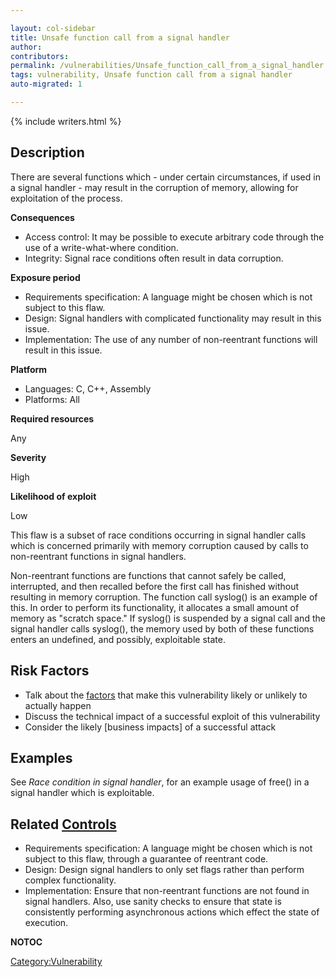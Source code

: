 ```yaml
---

layout: col-sidebar
title: Unsafe function call from a signal handler
author: 
contributors: 
permalink: /vulnerabilities/Unsafe_function_call_from_a_signal_handler
tags: vulnerability, Unsafe function call from a signal handler
auto-migrated: 1

---
```


{% include writers.html %}

## Description

There are several functions which - under certain circumstances, if used
in a signal handler - may result in the corruption of memory, allowing
for exploitation of the process.

**Consequences**

  - Access control: It may be possible to execute arbitrary code through
    the use of a write-what-where condition.
  - Integrity: Signal race conditions often result in data corruption.

**Exposure period**

  - Requirements specification: A language might be chosen which is not
    subject to this flaw.
  - Design: Signal handlers with complicated functionality may result in
    this issue.
  - Implementation: The use of any number of non-reentrant functions
    will result in this issue.

**Platform**

  - Languages: C, C++, Assembly
  - Platforms: All

**Required resources**

Any

**Severity**

High

**Likelihood of exploit**

Low

This flaw is a subset of race conditions occurring in signal handler
calls which is concerned primarily with memory corruption caused by
calls to non-reentrant functions in signal handlers.

Non-reentrant functions are functions that cannot safely be called,
interrupted, and then recalled before the first call has finished
without resulting in memory corruption. The function call syslog() is an
example of this. In order to perform its functionality, it allocates a
small amount of memory as "scratch space." If syslog() is suspended by a
signal call and the signal handler calls syslog(), the memory used by
both of these functions enters an undefined, and possibly, exploitable
state.

## Risk Factors

  - Talk about the [factors](https://owasp.org/www-community/OWASP_Risk_Rating_Methodology)
    that make this vulnerability likely or unlikely to actually happen
  - Discuss the technical impact of a successful exploit of this
    vulnerability
  - Consider the likely \[business impacts\] of a successful attack

## Examples

See *Race condition in signal handler*, for an example usage of free()
in a signal handler which is exploitable.

## Related [Controls](https://owasp.org/www-community/controls/)

  - Requirements specification: A language might be chosen which is not
    subject to this flaw, through a guarantee of reentrant code.
  - Design: Design signal handlers to only set flags rather than perform
    complex functionality.
  - Implementation: Ensure that non-reentrant functions are not found in
    signal handlers. Also, use sanity checks to ensure that state is
    consistently performing asynchronous actions which effect the state
    of execution.

__NOTOC__

[Category:Vulnerability](Category:Vulnerability "wikilink")